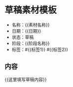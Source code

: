 # 草稿素材模板

- 名称：{{素材名称}}
- 日期：{{日期}}
- 状态：草稿
- 阶段：{{阶段名称}}
- 标签：#{{标签1}} #{{标签2}}

## 内容
{{这里填写草稿内容}}
